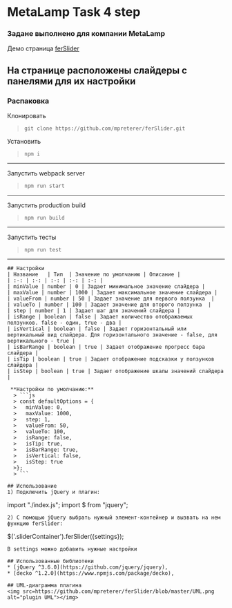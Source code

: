 # MetaLamp Task 4 step 
### Задане выполнено для компании MetaLamp
Демо страница
[ferSlider](https://mpreterer.github.io/ferSlider/)

На странице расположены слайдеры с панелями для их настройки
---
### Распаковка
Клонировать
>```git clone https://github.com/mpreterer/ferSlider.git```

Установить
>```npm i```
---

Запустить webpack server
>```npm run start```
---

Запустить production build
>```npm run build```
---

Запустить тесты
>```npm run test```
---

```
## Настройки
| Название   | Тип  | Значение по умолчанию | Описание |
| :-: | :-: | :-: | :-: | :-: |
| minValue | number | 0 | Задает минимальное значение слайдера |
| maxValue | number | 1000 | Задает максимальное значение слайдера |
| valueFrom | number | 50 | Задает значение для первого ползунка  |
| valueTo | number | 100 | Задает значение для второго ползунка  |
| step | number | 1 | Задает шаг для значений слайдера |
| isRange | boolean | false | Задает количество отображаемых ползунков. false - один, true - два |
| isVertical | boolean | false | Задает горизонтальный или вертикальный вид слайдера. Для горизонтального значение - false, для вертикального - true |
| isBarRange | boolean | true | Задает отображение прогресс бара слайдера |
| isTip | boolean | true | Задает отображение подсказки у ползунков слайдера |
| isStep | boolean | true | Задает отображение шкалы значений слайдера |

 **Настройки по умолчанию:**
  > ```js
  > const defaultOptions = {
  >   minValue: 0,
  >   maxValue: 1000,
  >   step: 1,
  >   valueFrom: 50,
  >   valueTo: 100,
  >   isRange: false,
  >   isTip: true,
  >   isBarRange: true,
  >   isVertical: false,
  >   isStep: true
  >};
  > ```

## Использование
1) Подключить jQuery и плагин:
```
import "./index.js";
import $ from "jquery";
```
2) С помощью jQuery выбрать нужный элемент-контейнер и вызвать на нем функцию ferSlider:
```
$('.sliderContainer').ferSlider({settings});
```
В settings можно добавить нужные настройки

## Использованные библиотеки
* [jQuery ^3.6.0](https://github.com/jquery/jquery),
* [decko ^1.2.0](https://www.npmjs.com/package/decko),

## UML-диаграмма плагина
<img src=https://github.com/mpreterer/ferSlider/blob/master/UML.png alt="plugin UML"></img>

